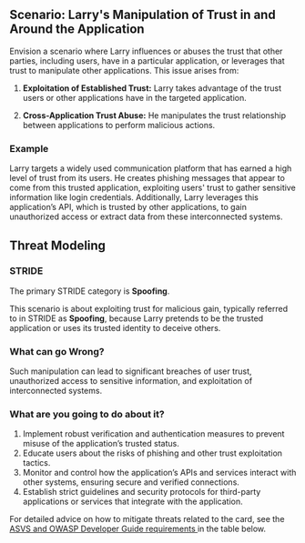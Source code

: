 ## Scenario: Larry's Manipulation of Trust in and Around the Application

Envision a scenario where Larry influences or abuses the trust that other parties, including users, have in a particular application, or leverages that trust to manipulate other applications. This issue arises from:

1. **Exploitation of Established Trust:** Larry takes advantage of the trust users or other applications have in the targeted application.

2. **Cross-Application Trust Abuse:** He manipulates the trust relationship between applications to perform malicious actions.

### Example

Larry targets a widely used communication platform that has earned a high level of trust from its users. He creates phishing messages that appear to come from this trusted application, exploiting users' trust to gather sensitive information like login credentials. Additionally, Larry leverages this application’s API, which is trusted by other applications, to gain unauthorized access or extract data from these interconnected systems.

## Threat Modeling

### STRIDE

The primary STRIDE category is **Spoofing**.

This scenario is about exploiting trust for malicious gain, typically referred to in STRIDE as **Spoofing**, because Larry pretends to be the trusted application or uses its trusted identity to deceive others.

### What can go Wrong?

Such manipulation can lead to significant breaches of user trust, unauthorized access to sensitive information, and exploitation of interconnected systems.

### What are you going to do about it?

1. Implement robust verification and authentication measures to prevent misuse of the application’s trusted status.
2. Educate users about the risks of phishing and other trust exploitation tactics. 
3. Monitor and control how the application’s APIs and services interact with other systems, ensuring secure and verified connections.
4. Establish strict guidelines and security protocols for third-party applications or services that integrate with the application.

For detailed advice on how to mitigate threats related to the card, see the [ASVS and OWASP Developer Guide requirements ](#mapping 'ASVS and OWASP Developer Guide requirements [internal]') in the table below.
